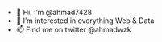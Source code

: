 - 👋 Hi, I’m @ahmad7428
- 👀 I’m interested in everything Web & Data
- 📫 Find me on twitter @ahmadwzk

<!---
ahmad7428/ahmad7428 is a ✨ special ✨ repository because its `README.md` (this file) appears on your GitHub profile.
You can click the Preview link to take a look at your changes.
--->
